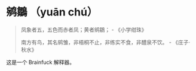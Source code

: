 # 鹓鶵 （yuān chú）

> 凤象者五，五色而赤者凤；黄者鹓鶵； - 《小学绀珠》
> 
> 南方有鸟，其名鹓雏，非梧桐不止，非练实不食，非醴泉不饮。 - 《庄子·秋水》


这是一个 Brainfuck 解释器。